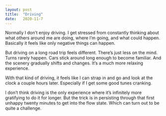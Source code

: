 ```yaml
---
layout: post
title:  "Driving"
date:   2020-11-7
---
```

Normally I don’t enjoy driving. I get stressed from constantly thinking about what others around me are doing, where I’m going, and what could happen. Basically it feels like only negative things can happen. 

But driving on a long road trip feels different. There’s just less on the mind. Turns rarely happen. Cars stick around long enough to become familiar. And the scenery gradually shifts and changes. It’s a much more relaxing experience. 

With that kind of driving, it feels like I can strap in and go and look at the clock a couple hours later. Especially if I get some good tunes cranking. 

I don’t think driving is the only experience where it’s infinitely more gratifying to do it for longer. But the trick is in persisting through that first unhappy twenty minutes to get into the flow state. Which can turn out to be quite a challenge. 